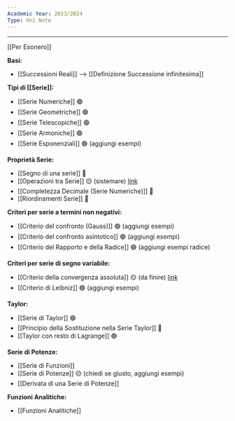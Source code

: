```yaml
---
Academic Year: 2023/2024
Type: Uni Note
---
```

---

[[Per Esonero]]

**Basi:**
- [[Successioni Reali]] --> [[Definizione Successione infinitesima]]

**Tipi di [[Serie]]:**
- [[Serie Numeriche]] 🟢
- [[Serie Geometriche]] 🟢
- [[Serie Telescopiche]] 🟢
- [[Serie Armoniche]] 🟢
- [[Serie Esponenziali]] 🟢 (aggiungi esempi)

**Proprietà Serie:**
- [[Segno di una serie]] 🔴
- [[Operazioni tra Serie]] 🟡 (sistemare)  [link](https://www.youmath.it/lezioni/analisi-matematica/serie-numeriche/752-somma-di-due-serie-e-risultati-di-convergenza.html)
- [[Completezza Decimale (Serie Numeriche)]] 🔴
- [[Riordinamenti Serie]] 🔴

**Criteri per serie a termini non negativi:**
- [[Criterio del confronto (Gauss)]] 🟢 (aggiungi esempi)
- [[Criterio del confronto asintotico]] 🟢 (aggiungi esempi)
- [[Criterio del Rapporto e della Radice]] 🟢 (aggiungi esempi radice)

**Criteri per serie di segno variabile:**
- [[Criterio della convergenza assoluta]] 🟡 (da finire) [link](https://www.youmath.it/lezioni/analisi-matematica/serie-numeriche/749-convergenza-assoluta.html)
- [[Criterio di Leibniz]] 🟢 (aggiungi esempi)

**Taylor:**
- [[Serie di Taylor]] 🟢
- [[Principio della Sostituzione nella Serie Taylor]] 🔴
- [[Taylor con resto di Lagrange]] 🟢

**Serie di Potenze:**
- [[Serie di Funzioni]]
- [[Serie di Potenze]] 🟡 (chiedi se giusto, aggiungi esempi)
- [[Derivata di una Serie di Potenze]]

**Funzioni Analitiche:**
- [[Funzioni Analitiche]]